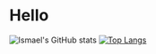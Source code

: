 # Hello

![Ismael's GitHub stats](https://github-readme-stats.vercel.app/api?username=ismaelfi&count_private=true)
[![Top Langs](https://github-readme-stats.vercel.app/api/top-langs/?username=ismaelfi)](https://github.com/anuraghazra/github-readme-stats)
